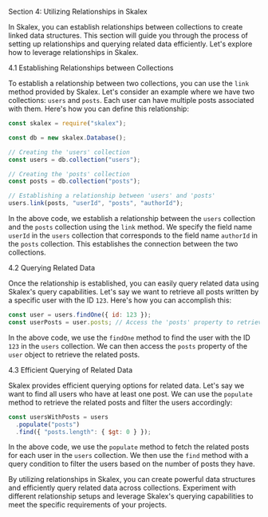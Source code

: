 Section 4: Utilizing Relationships in Skalex

In Skalex, you can establish relationships between collections to create linked data structures. This section will guide you through the process of setting up relationships and querying related data efficiently. Let's explore how to leverage relationships in Skalex.

4.1 Establishing Relationships between Collections

To establish a relationship between two collections, you can use the `link` method provided by Skalex. Let's consider an example where we have two collections: `users` and `posts`. Each user can have multiple posts associated with them. Here's how you can define this relationship:

```javascript
const skalex = require("skalex");

const db = new skalex.Database();

// Creating the 'users' collection
const users = db.collection("users");

// Creating the 'posts' collection
const posts = db.collection("posts");

// Establishing a relationship between 'users' and 'posts'
users.link(posts, "userId", "posts", "authorId");
```

In the above code, we establish a relationship between the `users` collection and the `posts` collection using the `link` method. We specify the field name `userId` in the `users` collection that corresponds to the field name `authorId` in the `posts` collection. This establishes the connection between the two collections.

4.2 Querying Related Data

Once the relationship is established, you can easily query related data using Skalex's query capabilities. Let's say we want to retrieve all posts written by a specific user with the ID `123`. Here's how you can accomplish this:

```javascript
const user = users.findOne({ id: 123 });
const userPosts = user.posts; // Access the 'posts' property to retrieve the related posts
```

In the above code, we use the `findOne` method to find the user with the ID `123` in the `users` collection. We can then access the `posts` property of the `user` object to retrieve the related posts.

4.3 Efficient Querying of Related Data

Skalex provides efficient querying options for related data. Let's say we want to find all users who have at least one post. We can use the `populate` method to retrieve the related posts and filter the users accordingly:

```javascript
const usersWithPosts = users
  .populate("posts")
  .find({ "posts.length": { $gt: 0 } });
```

In the above code, we use the `populate` method to fetch the related posts for each user in the `users` collection. We then use the `find` method with a query condition to filter the users based on the number of posts they have.

By utilizing relationships in Skalex, you can create powerful data structures and efficiently query related data across collections. Experiment with different relationship setups and leverage Skalex's querying capabilities to meet the specific requirements of your projects.

